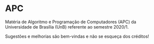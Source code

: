 # APC

Matéria de Algoritmo e Programação de Computadores (APC) da Universidade de Brasília (UnB) referente ao semestre 2020/1.

Sugestões e melhorias são bem-vindas e não se esqueça dos créditos!
